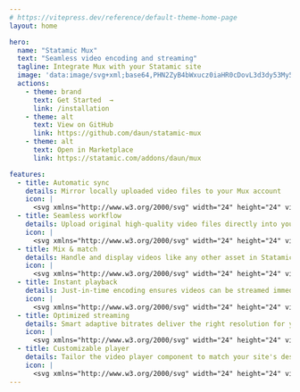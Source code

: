 ```yaml
---
# https://vitepress.dev/reference/default-theme-home-page
layout: home

hero:
  name: "Statamic Mux"
  text: "Seamless video encoding and streaming"
  tagline: Integrate Mux with your Statamic site
  image: 'data:image/svg+xml;base64,PHN2ZyB4bWxucz0iaHR0cDovL3d3dy53My5vcmcvMjAwMC9zdmciIHdpZHRoPSI0OCIgaGVpZ2h0PSI0OCIgdmlld0JveD0iMCAwIDI0IDI0IiBmaWxsPSJub25lIiBzdHJva2U9IiNmZmZmZmYiIHN0cm9rZS13aWR0aD0iMi4yNSIgc3Ryb2tlLWxpbmVjYXA9InJvdW5kIiBzdHJva2UtbGluZWpvaW49InJvdW5kIiBjbGFzcz0ibHVjaWRlIGx1Y2lkZS1wbGF5Ij48cG9seWdvbiBwb2ludHM9IjUgMyAxOSAxMiA1IDIxIDUgMyIvPjwvc3ZnPg=='
  actions:
    - theme: brand
      text: Get Started  →
      link: /installation
    - theme: alt
      text: View on GitHub
      link: https://github.com/daun/statamic-mux
    - theme: alt
      text: Open in Marketplace
      link: https://statamic.com/addons/daun/mux

features:
  - title: Automatic sync
    details: Mirror locally uploaded video files to your Mux account
    icon: |
      <svg xmlns="http://www.w3.org/2000/svg" width="24" height="24" viewBox="0 0 24 24" fill="none" stroke="currentColor" stroke-width="2.25" stroke-linecap="round" stroke-linejoin="round" class="lucide lucide-refresh-ccw"><path d="M21 12a9 9 0 0 0-9-9 9.75 9.75 0 0 0-6.74 2.74L3 8"/><path d="M3 3v5h5"/><path d="M3 12a9 9 0 0 0 9 9 9.75 9.75 0 0 0 6.74-2.74L21 16"/><path d="M16 16h5v5"/></svg>
  - title: Seamless workflow
    details: Upload original high-quality video files directly into your backend
    icon: |
      <svg xmlns="http://www.w3.org/2000/svg" width="24" height="24" viewBox="0 0 24 24" fill="none" stroke="currentColor" stroke-width="2.25" stroke-linecap="round" stroke-linejoin="round" class="lucide lucide-image-up"><path d="M10.3 21H5a2 2 0 0 1-2-2V5a2 2 0 0 1 2-2h14a2 2 0 0 1 2 2v10l-3.1-3.1a2 2 0 0 0-2.814.014L6 21"/><path d="m14 19.5 3-3 3 3"/><path d="M17 22v-5.5"/><circle cx="9" cy="9" r="2"/></svg>
  - title: Mix & match
    details: Handle and display videos like any other asset in Statamic
    icon: |
      <svg xmlns="http://www.w3.org/2000/svg" width="24" height="24" viewBox="0 0 24 24" fill="none" stroke="currentColor" stroke-width="2.25" stroke-linecap="round" stroke-linejoin="round" class="lucide lucide-gallery-vertical-end"><path d="M7 2h10"/><path d="M5 6h14"/><rect width="18" height="12" x="3" y="10" rx="2"/></svg>
  - title: Instant playback
    details: Just-in-time encoding ensures videos can be streamed immediately
    icon: |
      <svg xmlns="http://www.w3.org/2000/svg" width="24" height="24" viewBox="0 0 24 24" fill="none" stroke="currentColor" stroke-width="2.25" stroke-linecap="round" stroke-linejoin="round" class="lucide lucide-gauge-circle"><path d="M15.6 2.7a10 10 0 1 0 5.7 5.7"/><circle cx="12" cy="12" r="2"/><path d="M13.4 10.6 19 5"/></svg>
  - title: Optimized streaming
    details: Smart adaptive bitrates deliver the right resolution for your viewers' bandwith
    icon: |
      <svg xmlns="http://www.w3.org/2000/svg" width="24" height="24" viewBox="0 0 24 24" fill="none" stroke="currentColor" stroke-width="2.25" stroke-linecap="round" stroke-linejoin="round" class="lucide lucide-audio-lines"><path d="M2 10v3"/><path d="M6 6v11"/><path d="M10 3v18"/><path d="M14 8v7"/><path d="M18 5v13"/><path d="M22 10v3"/></svg>
  - title: Customizable player
    details: Tailor the video player component to match your site's design
    icon: |
      <svg xmlns="http://www.w3.org/2000/svg" width="24" height="24" viewBox="0 0 24 24" fill="none" stroke="currentColor" stroke-width="2.25" stroke-linecap="round" stroke-linejoin="round" class="lucide lucide-settings-2"><path d="M20 7h-9"/><path d="M14 17H5"/><circle cx="17" cy="17" r="3"/><circle cx="7" cy="7" r="3"/></svg>
---
```

